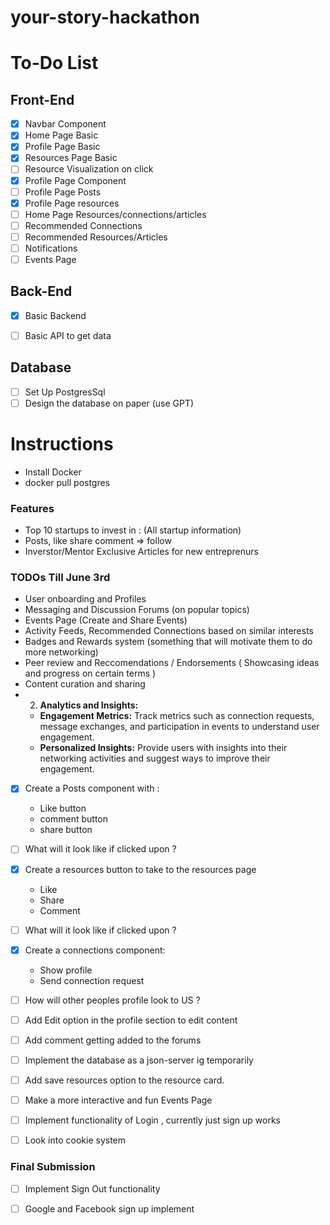 # your-story-hackathon

# To-Do List

## Front-End

- [x] Navbar Component
- [x] Home Page Basic
- [x] Profile Page Basic
- [x] Resources Page Basic
- [ ] Resource Visualization on click
- [x] Profile Page Component
- [ ] Profile Page Posts
- [x] Profile Page resources
- [ ] Home Page Resources/connections/articles
- [ ] Recommended Connections
- [ ] Recommended Resources/Articles
- [ ] Notifications
- [ ] Events Page

## Back-End
- [x] Basic Backend
- [ ] Basic API to get data


## Database
- [ ] Set Up PostgresSql
- [ ] Design the database on paper (use GPT)

# Instructions

- Install Docker
- docker pull postgres


### Features

- Top 10 startups to invest in : (All startup information)
- Posts, like share comment => follow
- Inverstor/Mentor Exclusive Articles for new entreprenurs

### TODOs Till June 3rd

- User onboarding and Profiles
- Messaging and Discussion Forums (on popular topics)
- Events Page (Create and Share Events)
- Activity Feeds, Recommended Connections based on similar interests
- Badges and Rewards system (something that will motivate them to do more networking)
- Peer review and Reccomendations / Endorsements ( Showcasing ideas and progress on certain terms )
- Content curation and sharing
- 2. **Analytics and Insights:**
   - **Engagement Metrics:** Track metrics such as connection requests, message exchanges, and participation in events to understand user engagement.
   - **Personalized Insights:** Provide users with insights into their networking activities and suggest ways to improve their engagement.




- [x] Create a Posts component with :
   - Like button
   - comment button
   - share button

- [ ] What will it look like if clicked upon ?

- [x] Create a resources button to take to the resources page
   - Like
   - Share
   - Comment

- [ ] What will it look like if clicked upon ?

- [x] Create a connections component:
   - Show profile
   - Send connection request

- [ ] How will other peoples profile look to US ?

- [ ] Add Edit option in the profile section to edit content

- [ ] Add comment getting added to the forums

- [ ] Implement the database as a json-server ig temporarily

- [ ] Add save resources option to the resource card.

- [ ] Make a more interactive and fun Events Page

- [ ] Implement functionality of Login , currently just sign up works


- [ ] Look into cookie system


### Final Submission
- [ ] Implement Sign Out functionality

- [ ] Google and Facebook sign up implement